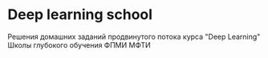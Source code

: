 # Deep learning school

Решения домашних заданий продвинутого потока курса "Deep Learning" Школы глубокого обучения ФПМИ МФТИ
